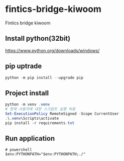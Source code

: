# fintics-bridge-kiwoom
Fintics bridge kiwoom

## Install python(32bit)
https://www.python.org/downloads/windows/

## pip uptrade
```powershell
python -m pip install --upgrade pip
```

## Project install
```powershell
python -m venv .venv
# 현재 사용자에 대한 스크립트 실행 허용
Set-ExecutionPolicy RemoteSigned -Scope CurrentUser
.\.venv\Scripts\activate
pip install -r requirements.txt
```

## Run application
```shell
# powershell
$env:PYTHONPATH="$env:PYTHONPATH;./"
```